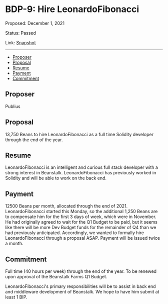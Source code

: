 # BDP-9: Hire LeonardoFibonacci

Proposed: December 1, 2021

Status: Passed

Link: [Snapshot](https://snapshot.org/#/beanstalkfarms.eth/proposal/0xb59b51b195490fc1cd2b499f4caf5288910699787bd4d261ff80d7e7b5291f5d)

---

- [Proposer](#proposer)
- [Proposal](#proposal)
- [Resume](#resume)
- [Payment](#payment)
- [Commitment](#commitment)

## Proposer

Publius

## Proposal

13,750 Beans to hire LeonardoFibonacci as a full time Solidity developer through the end of the year.

## Resume

LeonardoFibonacci is an intelligent and curious full stack developer with a strong interest in Beanstalk. LeonardoFibonacci has previously worked in Solidity and will be able to work on the back end.

## Payment

12500 Beans per month, allocated through the end of 2021. LeonardoFibonacci started this Monday, so the additional 1,250 Beans are to compensate him for the first 3 days of week, which were in November. He had originally agreed to wait for the Q1 Budget to be paid, but it seems like there will be more Dev Budget funds for the remainder of Q4 than we had previously anticipated. Accordingly, we wanted to formally hire LeonardoFibonacci through a proposal ASAP. Payment will be issued twice a month.

## Commitment

Full time (40 hours per week) through the end of the year. To be renewed upon approval of the Beanstalk Farms Q1 Budget.

LeonardoFibonacci's primary responsibilities will be to assist in back end and middleware development of Beanstalk. We hope to have him submit at least 1 BIP.

